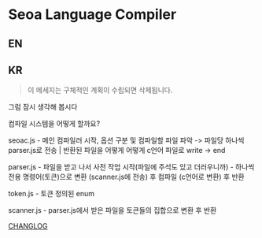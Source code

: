 # Seoa Language Compiler

## EN

## KR

> 이 메세지는 구체적인 계획이 수립되면 삭제됩니다.

그럼 잠시 생각해 봅시다

컴파일 시스템을 어떻게 할까요?

seoac.js - 메인 컴파일러 시작, 옵션 구분 및 컴파일할 파일 파악 -> 파일당 하나씩 parser.js로 전송 | 반환된 파일을 어떻게 어떻게 c언어 파일로 write -> end

parser.js - 파일을 받고 나서 사전 작업 시작(파일에 주석도 있고 더러우니까) - 하나씩 전용 명령어(토큰)으로 변환 (scanner.js에 전송) 후 컴파일 (c언어로 변환) 후 반환

token.js - 토큰 정의된 enum

scanner.js - parser.js에서 받은 파일을 토큰들의 집합으로 변환 후 반환

[CHANGLOG](./CHANGLOG.md)